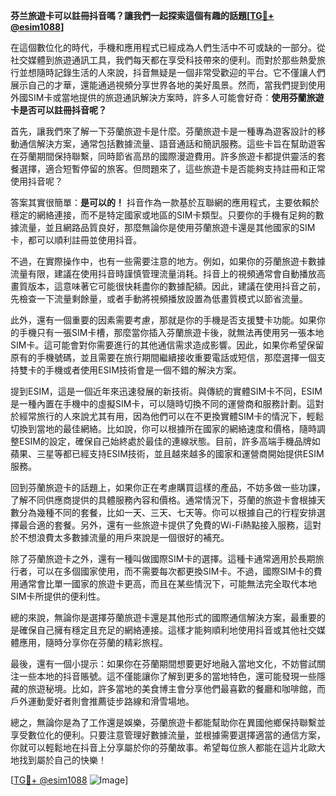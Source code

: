 **芬兰旅遊卡可以註冊抖音嗎？讓我們一起探索這個有趣的話題[[TG💪+ @esim1088](https://t.me/s/esim1088)]**

在這個數位化的時代，手機和應用程式已經成為人們生活中不可或缺的一部分。從社交媒體到旅遊通訊工具，我們每天都在享受科技帶來的便利。而對於那些熱愛旅行並想隨時記錄生活的人來說，抖音無疑是一個非常受歡迎的平台。它不僅讓人們展示自己的才華，還能通過視頻分享世界各地的美好風景。然而，當我們提到使用外國SIM卡或當地提供的旅遊通訊解決方案時，許多人可能會好奇：**使用芬蘭旅遊卡是否可以註冊抖音呢？**

首先，讓我們來了解一下芬蘭旅遊卡是什麼。芬蘭旅遊卡是一種專為遊客設計的移動通信解決方案，通常包括數據流量、語音通話和簡訊服務。這些卡旨在幫助遊客在芬蘭期間保持聯繫，同時節省高昂的國際漫遊費用。許多旅遊卡都提供靈活的套餐選擇，適合短暫停留的旅客。但問題來了，這些旅遊卡是否能夠支持註冊和正常使用抖音呢？

答案其實很簡單：**是可以的！** 抖音作為一款基於互聯網的應用程式，主要依賴於穩定的網絡連接，而不是特定國家或地區的SIM卡類型。只要你的手機有足夠的數據流量，並且網路品質良好，那麼無論你是使用芬蘭旅遊卡還是其他國家的SIM卡，都可以順利註冊並使用抖音。

不過，在實際操作中，也有一些需要注意的地方。例如，如果你的芬蘭旅遊卡數據流量有限，建議在使用抖音時謹慎管理流量消耗。抖音上的視頻通常會自動播放高畫質版本，這意味著它可能很快耗盡你的數據配額。因此，建議在使用抖音之前，先檢查一下流量剩餘量，或者手動將視頻播放設置為低畫質模式以節省流量。

此外，還有一個重要的因素需要考慮，那就是你的手機是否支援雙卡功能。如果你的手機只有一張SIM卡槽，那麼當你插入芬蘭旅遊卡後，就無法再使用另一張本地SIM卡。這可能會對你需要進行的其他通信需求造成影響。因此，如果你希望保留原有的手機號碼，並且需要在旅行期間繼續接收重要電話或短信，那麼選擇一個支持雙卡的手機或者使用ESIM技術會是一個不錯的解決方案。

提到ESIM，這是一個近年來迅速發展的新技術。與傳統的實體SIM卡不同，ESIM是一種內置在手機中的虛擬SIM卡，可以隨時切換不同的運營商和服務計劃。這對於經常旅行的人來說尤其有用，因為他們可以在不更換實體SIM卡的情況下，輕鬆切換到當地的最佳網絡。比如說，你可以根據所在國家的網絡速度和價格，隨時調整ESIM的設定，確保自己始終處於最佳的連線狀態。目前，許多高端手機品牌如蘋果、三星等都已經支持ESIM技術，並且越來越多的國家和運營商開始提供ESIM服務。

回到芬蘭旅遊卡的話題上，如果你正在考慮購買這樣的產品，不妨多做一些功課，了解不同供應商提供的具體服務內容和價格。通常情況下，芬蘭的旅遊卡會根據天數分為幾種不同的套餐，比如一天、三天、七天等。你可以根據自己的行程安排選擇最合適的套餐。另外，還有一些旅遊卡提供了免費的Wi-Fi熱點接入服務，這對於不想浪費太多數據流量的用戶來說是一個很好的補充。

除了芬蘭旅遊卡之外，還有一種叫做國際SIM卡的選擇。這種卡通常適用於長期旅行者，可以在多個國家使用，而不需要每次都更換SIM卡。不過，國際SIM卡的費用通常會比單一國家的旅遊卡更高，而且在某些情況下，可能無法完全取代本地SIM卡所提供的便利性。

總的來說，無論你是選擇芬蘭旅遊卡還是其他形式的國際通信解決方案，最重要的是確保自己擁有穩定且充足的網絡連接。這樣才能夠順利地使用抖音或其他社交媒體應用，隨時分享你在芬蘭的精彩旅程。

最後，還有一個小提示：如果你在芬蘭期間想要更好地融入當地文化，不妨嘗試關注一些本地的抖音賬號。這不僅能讓你了解到更多的當地特色，還可能發現一些隱藏的旅遊秘境。比如，許多當地的美食博主會分享他們最喜歡的餐廳和咖啡館，而戶外運動愛好者則會推薦徒步路線和滑雪場地。

總之，無論你是為了工作還是娛樂，芬蘭旅遊卡都能幫助你在異國他鄉保持聯繫並享受數位化的便利。只要注意管理好數據流量，並根據需要選擇適當的通信方案，你就可以輕鬆地在抖音上分享屬於你的芬蘭故事。希望每位旅人都能在這片北歐大地找到屬於自己的快樂！

[[TG💪+ @esim1088](https://t.me/s/esim1088) ![Image](https://i.postimg.cc/4NQfJmqS/Snipaste-2025-05-13-00-14-12.png)]